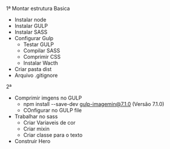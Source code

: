 1ª Montar estrutura Basica

 - Instalar node
 - Instalar GULP
 - Instalar SASS
 - Configurar Gulp
    - Testar GULP
    - Compilar SASS
    - Comprimir CSS
    - Instalar Wacth
 - Criar pasta dist
 - Arquivo .gitignore

2ª
- Comprimir imgens no GULP
    - npm install --save-dev gulp-imagemin@7.1.0 (Versão 7.1.0)
    - COnfigurar no GULP file
- Trabalhar no sass
    - Criar Variaveis de cor
    - Criar mixin
    - Criar classe para o texto
- Construir Hero